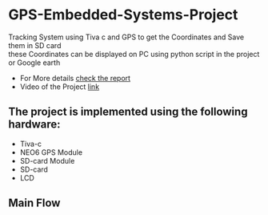 # GPS-Embedded-Systems-Project
Tracking System using Tiva c and GPS to get the Coordinates and Save them in SD card<br>
these Coordinates can be displayed on PC using python script in the project or Google earth<br>
* For More details [check the report](file:///C:/Users/Moham/AppData/Local/Microsoft/Windows/INetCache/IE/892CM61W/Project%20(1)[1].pdf)
* Video of the Project [link]()



## The project is implemented using the following hardware:
* Tiva-c
* NEO6 GPS Module  
* SD-card Module
* SD-card
* LCD


## Main Flow

